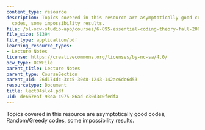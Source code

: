 ```yaml
---
content_type: resource
description: Topics covered in this resource are asymptotically good codes, Random/Greedy
  codes, some impossibility results.
file: /ol-ocw-studio-app/courses/6-895-essential-coding-theory-fall-2004/de667eaf93eac97586adc30d3c0fedfa_lect04slx4.pdf
file_size: 51394
file_type: application/pdf
learning_resource_types:
- Lecture Notes
license: https://creativecommons.org/licenses/by-nc-sa/4.0/
ocw_type: OCWFile
parent_title: Lecture Notes
parent_type: CourseSection
parent_uid: 26d174dc-3cc5-30d8-1243-142ac6dc6d53
resourcetype: Document
title: lect04slx4.pdf
uid: de667eaf-93ea-c975-86ad-c30d3c0fedfa
---
```

Topics covered in this resource are asymptotically good codes, Random/Greedy codes, some impossibility results.